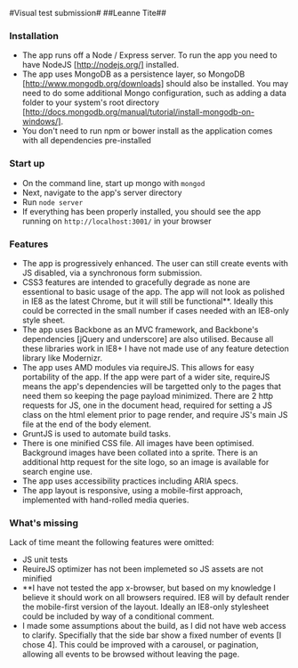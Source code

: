 #Visual test submission#
##Leanne Tite##

### Installation ###
- The app runs off a Node / Express server. To run the app you need to have NodeJS [http://nodejs.org/] installed.
- The app uses MongoDB as a persistence layer, so MongoDB [http://www.mongodb.org/downloads] should also be installed. You may need to do some additional Mongo configuration, such as adding a data folder to your system's root directory [http://docs.mongodb.org/manual/tutorial/install-mongodb-on-windows/].
- You don't need to run npm or bower install as the application comes with all dependencies pre-installed


### Start up ###
- On the command line, start up mongo with ```mongod```
- Next, navigate to the app's server directory
- Run ```node server```
- If everything has been properly installed, you should see the app running on ```http://localhost:3001/``` in your browser


### Features ###
- The app is progressively enhanced. The user can still create events with JS disabled, via a synchronous form submission.
- CSS3 features are intended to gracefully degrade as none are essentional to basic usage of the app. The app will not look as polished in IE8 as the latest Chrome, but it will still be functional**. Ideally this could be corrected in the small number if cases needed with an IE8-only style sheet.
- The app uses Backbone as an MVC framework, and Backbone's dependencies [jQuery and underscore] are also utilised. Because all these libraries work in IE8+ I have not made use of any feature detection library like Modernizr.
- The app uses AMD modules via requireJS. This allows for easy portability of the app. If the app were part of a wider site, requireJS means the app's dependencies will be targetted only to the pages that need them so keeping the page payload minimized. There are 2 http requests for JS, one in the document head, required for setting a JS class on the html element prior to page render, and require JS's main JS file at the end of the body element.
- GruntJS is used to automate build tasks.
- There is one minified CSS file. All images have been optimised. Background images have been collated into a sprite. There is an additional http request for the site logo, so an image is available for search engine use.
- The app uses accessibility practices including ARIA specs.
- The app layout is responsive, using a mobile-first approach, implemented with hand-rolled media queries.

### What's missing ###
Lack of time meant the following features were omitted:

- JS unit tests 
- ReuireJS optimizer has not been implemeted so JS assets are not minified  
- **I have not tested the app x-browser, but based on my knowledge I believe it should work on all browsers required. IE8 will by default render the mobile-first version of the layout. Ideally an IE8-only stylesheet could be included by way of a conditional comment.    
- I made some assumptions about the build, as I did not have web access to clarify. Specifially that the side bar show a fixed number of events [I chose 4]. This could be improved with a carousel, or pagination, allowing all events to be browsed without leaving the page.  

